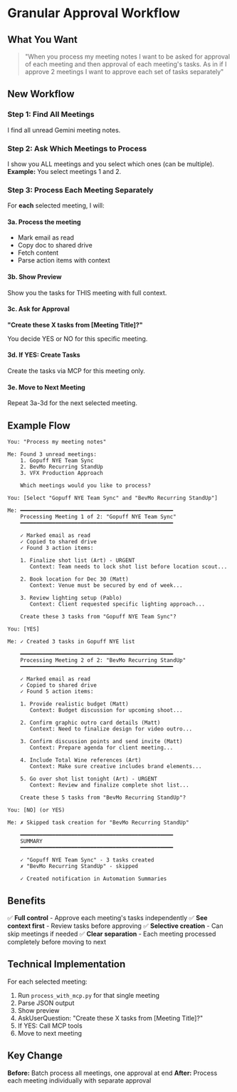 # Granular Approval Workflow

## What You Want

> "When you process my meeting notes I want to be asked for approval of each meeting
> and then approval of each meeting's tasks. As in if I approve 2 meetings I want to
> approve each set of tasks separately"

## New Workflow

### Step 1: Find All Meetings
I find all unread Gemini meeting notes.

### Step 2: Ask Which Meetings to Process
I show you ALL meetings and you select which ones (can be multiple).
**Example:** You select meetings 1 and 2.

### Step 3: Process Each Meeting Separately

For **each** selected meeting, I will:

#### 3a. Process the meeting
- Mark email as read
- Copy doc to shared drive
- Fetch content
- Parse action items with context

#### 3b. Show Preview
Show you the tasks for THIS meeting with full context.

#### 3c. Ask for Approval
**"Create these X tasks from [Meeting Title]?"**

You decide YES or NO for this specific meeting.

#### 3d. If YES: Create Tasks
Create the tasks via MCP for this meeting only.

#### 3e. Move to Next Meeting
Repeat 3a-3d for the next selected meeting.

## Example Flow

```
You: "Process my meeting notes"

Me: Found 3 unread meetings:
    1. Gopuff NYE Team Sync
    2. BevMo Recurring StandUp
    3. VFX Production Approach

    Which meetings would you like to process?

You: [Select "Gopuff NYE Team Sync" and "BevMo Recurring StandUp"]

Me: ━━━━━━━━━━━━━━━━━━━━━━━━━━━━━━━━━━━━━━━━━━━━━━━━
    Processing Meeting 1 of 2: "Gopuff NYE Team Sync"
    ━━━━━━━━━━━━━━━━━━━━━━━━━━━━━━━━━━━━━━━━━━━━━━━━

    ✓ Marked email as read
    ✓ Copied to shared drive
    ✓ Found 3 action items:

    1. Finalize shot list (Art) - URGENT
       Context: Team needs to lock shot list before location scout...

    2. Book location for Dec 30 (Matt)
       Context: Venue must be secured by end of week...

    3. Review lighting setup (Pablo)
       Context: Client requested specific lighting approach...

    Create these 3 tasks from "Gopuff NYE Team Sync"?

You: [YES]

Me: ✓ Created 3 tasks in Gopuff NYE list

    ━━━━━━━━━━━━━━━━━━━━━━━━━━━━━━━━━━━━━━━━━━━━━━━━
    Processing Meeting 2 of 2: "BevMo Recurring StandUp"
    ━━━━━━━━━━━━━━━━━━━━━━━━━━━━━━━━━━━━━━━━━━━━━━━━

    ✓ Marked email as read
    ✓ Copied to shared drive
    ✓ Found 5 action items:

    1. Provide realistic budget (Matt)
       Context: Budget discussion for upcoming shoot...

    2. Confirm graphic outro card details (Matt)
       Context: Need to finalize design for video outro...

    3. Confirm discussion points and send invite (Matt)
       Context: Prepare agenda for client meeting...

    4. Include Total Wine references (Art)
       Context: Make sure creative includes brand elements...

    5. Go over shot list tonight (Art) - URGENT
       Context: Review and finalize complete shot list...

    Create these 5 tasks from "BevMo Recurring StandUp"?

You: [NO] (or YES)

Me: ✗ Skipped task creation for "BevMo Recurring StandUp"

    ━━━━━━━━━━━━━━━━━━━━━━━━━━━━━━━━━━━━━━━━━━━━━━━━
    SUMMARY
    ━━━━━━━━━━━━━━━━━━━━━━━━━━━━━━━━━━━━━━━━━━━━━━━━

    ✓ "Gopuff NYE Team Sync" - 3 tasks created
    ✗ "BevMo Recurring StandUp" - skipped

    ✓ Created notification in Automation Summaries
```

## Benefits

✅ **Full control** - Approve each meeting's tasks independently
✅ **See context first** - Review tasks before approving
✅ **Selective creation** - Can skip meetings if needed
✅ **Clear separation** - Each meeting processed completely before moving to next

## Technical Implementation

For each selected meeting:
1. Run `process_with_mcp.py` for that single meeting
2. Parse JSON output
3. Show preview
4. AskUserQuestion: "Create these X tasks from [Meeting Title]?"
5. If YES: Call MCP tools
6. Move to next meeting

## Key Change

**Before:** Batch process all meetings, one approval at end
**After:** Process each meeting individually with separate approval
